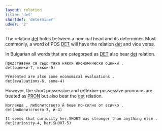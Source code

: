 ```yaml
---
layout: relation
title: 'det'
shortdef: 'determiner'
udver: '2'
---
```


The relation [det]() holds between a nominal head and its determiner. Most commonly, a word of POS [DET]() will have the relation [det]() and vice versa. 

In Bulgarian all words that are categorsed as [DET]() also bear [det]() relation.


~~~ sdparse
Представени са също така някои икономически оценки .
det(оценки-7, някои-5)
~~~

~~~ sdparse
Presented are also some economical evaluations .
det(evaluations-6, some-4)
~~~

However, the short possessive and reflexive-possessive pronouns are treated as [PRON]() but also bear the [det]() relation.

~~~ sdparse
Изглежда , любопитството й беше по-силно от всичко .
det(любопитството-3, й-4)
~~~

~~~ sdparse
It seems that curiosity her.SHORT was stronger than anything else .
det(curiosity-4, her.SHORT-5)
~~~


